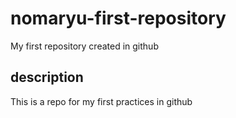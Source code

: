 # nomaryu-first-repository
My first repository created in github
## description
This is a repo for my first practices in github
